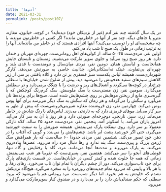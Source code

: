 ```yaml
---
title: 'آدم‌ها'
date: 2021-03-31
permalink: /posts/post107/
---
```

<div align="justify" dir="rtl" style="font-family:vazir;">

در یک سال گذشته چند نفر آدم (غیر از نزدیکان خود) دیده‌اید؟ در کوچه، خیابون، مغازه، مترو یا جاهای دیگه. چند نفر از آنها در خاطرتون مانده؟ اگر کسی در خاطرتون مونده، با چه مشخصه‌ای او را توصیف می‌کنید؟ اینها افرادی هستند که در خاطر من مانده‌اند. آنها را به ترتیب زمانی در طول یک صبح تا شب یاد می‌کنم.<br>
اولین نفر، مردی‌ست ۴۵-۵۰ ساله. از کولی‌های اهل رومانی‌ست. چهره‌ای مهربان و خندان دارد. هر روز صبح‌ زود می‌آید و جلوی سوپر مارکت می‌نشیند. زمستان و تابستان جایش همانجاست و لباسش همان. دومین نفر، مردی میان‌سال و تنومندست با قدی بلند و چهره‌ای بی‌تفاوت. عینک ته‌استکانی‌اش، جذابیت خاصی به صورتش می‌دهد. کارگر شهرداری‌ست. همیشه لباس یکدست سبز فسفری بر تن دارد و کلاه بافتنی بر سر. از زیر کلاهش سیم‌های سفید هدفونش را می‌شود دید. پیش از شلوغ شدن خیابان‌ها با سطلی چرخ‌دار در کوچه‌ها می‌گردد و آشغال‌های ریز و درشت را با چنگک برمی‌دارد و در سطلش می‌گذارد. سومین نفر، زن مسنی‌ست با سگ ملوسش. سگ کرم‌رنگ کوچکش که با گیره‌‌سری مانع از ریختن موهایش بر روی چشم‌هایش شده است. صبح‌ها برای پرنده‌ها نان می‌آورد و سگش را می‌گرداند و هر زمان که سگش به سگ دیگر می‌رسد برای آنها پوس پوس می‌کند. چهارمین نفر، زن فروشنده مغازه شیرینی‌فروشی‌ست که پیش از ظهر به سر کار می‌آید. موهای قرمزی دارد که به نارنجی می‌زند. لباس‌های با رنگ شادش در خاطر می‌ماند. زرد، سبز، نارنجی. دوچرخه‌ای صورتی دارد و هر روز با آن به سر کار می‌آید. امروز باران می‌آمد. با اسکوتر آمد. پنجمین نفر، مردی‌ست حدود ۳۵ ساله. کلاه نازکی معمولا بر سر دارد. روی نیمکت پارک می‌بینمش. همیشه صورتش را به سمت خورشید می‌گیرد، حتی اگر خورشید پشت ابر باشد. چشم‌هایش را می‌بندد و گویی که آفتاب را در ذهن خود تصور می‌کند. ششمین نفر، مردی حدودا ۶۰ ساله‌ست که یار همراهش سگ ژرمن بزرگ و پیری‌ست. سگ بند ندارد و رها دنبال مرد راه می‌رود. عصرها پیاده‌روی می‌کنند. به پارک می‌روند و مدت‌ها آنجا می‌مانند. مرد، گاه با رفقایش و گاه تنها، قوطی‌های آبجو را سر می‌کشد. هفتمین نفر، پسری‌ست که تقریبا هر شب می‌بینمش. زمانی که همه جا خلوت شده و کمتر کسی در خیابان‌هاست. در قسمت بازی‌های پارک برای خود تاب‌سواری می‌کند. دور از چشم دیگران با تمام توان تاب می‌خورد. رهای رها. و با هر بالا و پایینی که می‌رود تمام جدیت‌های روزمره را به سخره می‌گیرد. هیچ‌گاه نزدیکش نشدم که خلوتش به هم نخورد. اما دیگر شب‌ست. مرد رومانی هم پا می‌شود که برود. سطلی که حکم صندلی‌اش دارد را بر می‌دارد و در صندوق کنار سوپرمارکت می‌گذارد و می‌رود.




</div>


